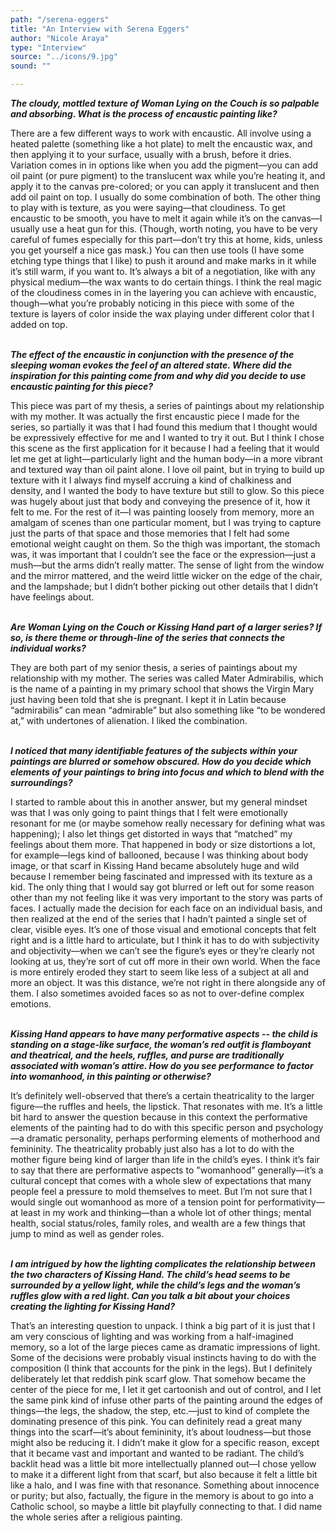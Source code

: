 ```yaml
---
path: "/serena-eggers"
title: "An Interview with Serena Eggers"
author: "Nicole Araya"
type: "Interview"
source: "../icons/9.jpg"
sound: ""

---
```


__*The cloudy, mottled texture of Woman Lying on the Couch is so palpable and absorbing. What is the process of encaustic painting like?*__

There are a few different ways to work with encaustic. All involve using a heated palette (something like a hot plate) to melt the encaustic wax, and then applying it to your surface, usually with a brush, before it dries. Variation comes in in options like when you add the pigment—you can add oil paint (or pure pigment) to the translucent wax while you’re heating it, and apply it to the canvas pre-colored; or you can apply it translucent and then add oil paint on top. I usually do some combination of both. The other thing to play with is texture, as you were saying—that cloudiness. To get encaustic to be smooth, you have to melt it again while it’s on the canvas—I usually use a heat gun for this. (Though, worth noting, you have to be very careful of fumes especially for this part—don’t try this at home, kids, unless you get yourself a nice gas mask.) You can then use tools (I have some etching type things that I like) to push it around and make marks in it while it’s still warm, if you want to. It’s always a bit of a negotiation, like with any physical medium—the wax wants to do certain things. I think the real magic of the cloudiness comes in in the layering you can achieve with encaustic, though—what you’re probably noticing in this piece with some of the texture is layers of color inside the wax playing under different color that I added on top.<br /><br />


__*The effect of the encaustic in conjunction with the presence of the sleeping woman evokes the feel of an altered state. Where did the inspiration for this painting come from and why did you decide to use encaustic painting for this piece?*__

This piece was part of my thesis, a series of paintings about my relationship with my mother. It was actually the first encaustic piece I made for the series, so partially it was that I had found this medium that I thought would be expressively effective for me and I wanted to try it out. But I think I chose this scene as the first application for it because I had a feeling that it would let me get at light—particularly light and the human body—in a more vibrant and textured way than oil paint alone. I love oil paint, but in trying to build up texture with it I always find myself accruing a kind of chalkiness and density, and I wanted the body to have texture but still to glow. So this piece was hugely about just that body and conveying the presence of it, how it felt to me. For the rest of it—I was painting loosely from memory, more an amalgam of scenes than one particular moment, but I was trying to capture just the parts of that space and those memories that I felt had some emotional weight caught on them. So the thigh was important, the stomach was, it was important that I couldn’t see the face or the expression—just a mush—but the arms didn’t really matter. The sense of light from the window and the mirror mattered, and the weird little wicker on the edge of the chair, and the lampshade; but I didn’t bother picking out other details that I didn’t have feelings about.<br /><br />


__*Are Woman Lying on the Couch or Kissing Hand part of a larger series? If so, is there theme or through-line of the series that connects the individual works?*__

They are both part of my senior thesis, a series of paintings about my relationship with my mother. The series was called Mater Admirabilis, which is the name of a painting in my primary school that shows the Virgin Mary just having been told that she is pregnant. I kept it in Latin because “admirabilis” can mean “admirable” but also something like “to be wondered at,” with undertones of alienation. I liked the combination.<br /><br />


__*I noticed that many identifiable features of the subjects within your paintings are blurred or somehow obscured. How do you decide which elements of your paintings to bring into focus and which to blend with the surroundings?*__

I started to ramble about this in another answer, but my general mindset was that I was only going to paint things that I felt were emotionally resonant for me (or maybe somehow really necessary for defining what was happening); I also let things get distorted in ways that “matched” my feelings about them more. That happened in body or size distortions a lot, for example—legs kind of ballooned, because I was thinking about body image, or that scarf in Kissing Hand became absolutely huge and wild because I remember being fascinated and impressed with its texture as a kid. The only thing that I would say got blurred or left out for some reason other than my not feeling like it was very important to the story was parts of faces. I actually made the decision for each face on an individual basis, and then realized at the end of the series that I hadn’t painted a single set of clear, visible eyes. It’s one of those visual and emotional concepts that felt right and is a little hard to articulate, but I think it has to do with subjectivity and objectivity—when we can’t see the figure’s eyes or they’re clearly not looking at us, they’re sort of cut off more in their own world. When the face is more entirely eroded they start to seem like less of a subject at all and more an object. It was this distance, we’re not right in there alongside any of them. I also sometimes avoided faces so as not to over-define complex emotions.<br /><br />


__*Kissing Hand appears to have many performative aspects -- the child is standing on a stage-like surface, the woman’s red outfit is flamboyant and theatrical, and the heels, ruffles, and purse are traditionally associated with woman’s attire. How do you see performance to factor into womanhood, in this painting or otherwise?*__

It’s definitely well-observed that there’s a certain theatricality to the larger figure—the ruffles and heels, the lipstick. That resonates with me. It’s a little bit hard to answer the question because in this context the performative elements of the painting had to do with this specific person and psychology—a dramatic personality, perhaps performing elements of motherhood and femininity. The theatricality probably just also has a lot to do with the mother figure being kind of larger than life in the child’s eyes. I think it’s fair to say that there are performative aspects to "womanhood” generally—it’s a cultural concept that comes with a whole slew of expectations that many people feel a pressure to mold themselves to meet. But I’m not sure that I would single out womanhood as more of a tension point for performativity—at least in my work and thinking—than a whole lot of other things; mental health, social status/roles, family roles, and wealth are a few things that jump to mind as well as gender roles.<br /><br />


__*I am intrigued by how the lighting complicates the relationship between the two characters of Kissing Hand. The child’s head seems to be surrounded by a yellow light, while the child’s legs and the woman’s ruffles glow with a red light. Can you talk a bit about your choices creating the lighting for Kissing Hand?*__

That’s an interesting question to unpack. I think a big part of it is just that I am very conscious of lighting and was working from a half-imagined memory, so a lot of the large pieces came as dramatic impressions of light. Some of the decisions were probably visual instincts having to do with the composition (I think that accounts for the pink in the legs). But I definitely deliberately let that reddish pink scarf glow. That somehow became the center of the piece for me, I let it get cartoonish and out of control, and I let the same pink kind of infuse other parts of the painting around the edges of things—the legs, the shadow, the step, etc.—just to kind of complete the dominating presence of this pink. You can definitely read a great many things into the scarf—it’s about femininity, it’s about loudness—but those might also be reducing it. I didn’t make it glow for a specific reason, except that it became vast and important and wanted to be radiant. The child’s backlit head was a little bit more intellectually planned out—I chose yellow to make it a different light from that scarf, but also because it felt a little bit like a halo, and I was fine with that resonance. Something about innocence or purity; but also, factually, the figure in the memory is about to go into a Catholic school, so maybe a little bit playfully connecting to that. I did name the whole series after a religious painting.<br /><br />
